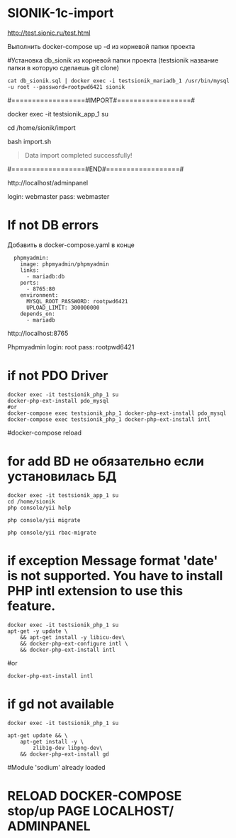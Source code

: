 # SIONIK-1c-import

http://test.sionic.ru/test.html

Выполнить docker-compose up -d из корневой папки проекта

#Установка db_sionik из корневой папки проекта (testsionik название папки в которую сделаешь git clone)

```
cat db_sionik.sql | docker exec -i testsionik_mariadb_1 /usr/bin/mysql -u root --password=rootpwd6421 sionik
```

#==================#IMPORT#==================#

docker exec -it testsionik_app_1 su

cd /home/sionik/import

bash import.sh 

> Data import completed successfully!

#==================#END#==================#


http://localhost/adminpanel

login: webmaster
pass: webmaster

# If not DB errors

Добавить в docker-compose.yaml в конце 
```
  phpmyadmin:
    image: phpmyadmin/phpmyadmin
    links: 
      - mariadb:db
    ports:
      - 8765:80
    environment:
      MYSQL_ROOT_PASSWORD: rootpwd6421
      UPLOAD_LIMIT: 300000000
    depends_on:
      - mariadb
```
http://localhost:8765

Phpmyadmin 
login: root
pass: rootpwd6421

# if not PDO Driver
```
docker exec -it testsionik_php_1 su
docker-php-ext-install pdo_mysql
#or
docker-compose exec testsionik_php_1 docker-php-ext-install pdo_mysql
docker-compose exec testsionik_php_1 docker-php-ext-install intl
```
#docker-compose reload 

# for add BD не обязательно если установилась  БД 
```
docker exec -it testsionik_app_1 su
cd /home/sionik
php console/yii help

php console/yii migrate

php console/yii rbac-migrate
```
# if exception Message format 'date' is not supported. You have to install PHP intl extension to use this feature.
```
docker exec -it testsionik_php_1 su
apt-get -y update \
    && apt-get install -y libicu-dev\
    && docker-php-ext-configure intl \
    && docker-php-ext-install intl
```
#or 
```
docker-php-ext-install intl
```

# if gd not available 
```
docker exec -it testsionik_php_1 su

apt-get update && \
    apt-get install -y \
        zlib1g-dev libpng-dev\
    && docker-php-ext-install gd
```

#Module 'sodium' already loaded

# RELOAD DOCKER-COMPOSE stop/up PAGE LOCALHOST/ ADMINPANEL 

